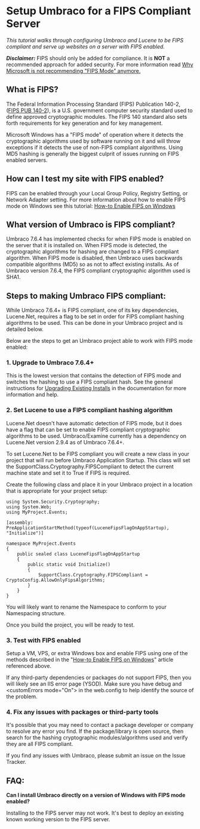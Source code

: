 # Setup Umbraco for a FIPS Compliant Server

_This tutorial walks through configuring Umbraco and Lucene to be FIPS compliant and serve up websites on a server with FIPS enabled._

**_Disclaimer:_** FIPS should only be added for compliance. It is **NOT** a recommended approach for added security. For more information read [Why Microsoft is not recommending "FIPS Mode" anymore.](https://blogs.technet.microsoft.com/secguide/2014/04/07/why-were-not-recommending-fips-mode-anymore/)

## What is FIPS?

The Federal Information Processing Standard (FIPS) Publication 140-2, ([FIPS PUB 140-2][1]), is a U.S. government computer security standard used to define approved cryptographic modules. The FIPS 140 standard also sets forth requirements for key generation and for key management.

Microsoft Windows has a "FIPS mode" of operation where it detects the cryptographic algorithms used by software running on it and will throw exceptions if it detects the use of non-FIPS compliant algorithms.  Using MD5 hashing is generally the biggest culprit of issues running on FIPS enabled servers.

## How can I test my site with FIPS enabled?

FIPS can be enabled through your Local Group Policy, Registry Setting, or Network Adapter setting.  For more information about how to enable FIPS mode on Windows see this tutorial: [How-to Enable FIPS on Windows][2]

## What version of Umbraco is FIPS compliant?

Umbraco 7.6.4 has implemented checks for when FIPS mode is enabled on the server that it is installed on.  When FIPS mode is detected, the cryptographic algorithms for hashing are changed to a FIPS compliant algorithm.  When FIPS mode is disabled, then Umbraco uses backwards compatible algorithms (MD5) so as not to affect existing installs.  As of Umbraco version 7.6.4, the FIPS compliant cryptographic algorithm used is SHA1.

## Steps to making Umbraco FIPS compliant:

While Umbraco 7.6.4+ is FIPS compliant, one of its key dependencies, Lucene.Net, requires a flag to be set in order for FIPS compliant hashing algorithms to be used. This can be done in your Umbraco project and is detailed below.

Below are the steps to get an Umbraco project able to work with FIPS mode enabled:

### 1. Upgrade to Umbraco 7.6.4+

This is the lowest version that contains the detection of FIPS mode and switches the hashing to use a FIPS compliant hash. See the general instructions for [Upgrading Existing Installs][3] in the documentation for more information and help.

### 2. Set Lucene to use a FIPS compliant hashing algorithm

Lucene.Net doesn't have automatic detection of FIPS mode, but it does have a flag that can be set to enable FIPS compliant cryptographic algorithms to be used.  Umbraco/Examine currently has a dependency on Lucene.Net version 2.9.4 as of Umbraco 7.6.4+.

To set Lucene.Net to be FIPS compliant you will create a new class in your project that will run before Umbraco Application Startup.  This class will set the SupportClass.Cryptography.FIPSCompliant to detect the current machine state and set it to True if FIPS is required.

Create the following class and place it in your Umbraco project in a location that is appropriate for your project setup:

    using System.Security.Cryptography;
    using System.Web;
    using MyProject.Events;

    [assembly: PreApplicationStartMethod(typeof(LuceneFipsFlagOnAppStartup), "Initialize")]

    namespace MyProject.Events
    {
        public sealed class LuceneFipsFlagOnAppStartup
        {
            public static void Initialize()
            {
                SupportClass.Cryptography.FIPSCompliant = CryptoConfig.AllowOnlyFipsAlgorithms;
            }
        }
    }

You will likely want to rename the Namespace to conform to your Namespacing structure.

Once you build the project, you will be ready to test.


### 3. Test with FIPS enabled

Setup a VM, VPS, or extra Windows box and enable FIPS using one of the methods described in the "[How-to Enable FIPS on Windows][2]" article referenced above.

If any third-party dependencies or packages do not support FIPS, then you will likely see an IIS error page (YSOD).  Make sure you have debug and &lt;customErrors mode="On"&gt; in the web.config to help identify the source of the problem.

### 4. Fix any issues with packages or third-party tools

It's possible that you may need to contact a package developer or company to resolve any error you find.  If the package/library is open source, then search for the hashing cryptographic modules/algorithms used and verify they are all FIPS compliant.

If you find any issues with Umbraco, please submit an issue on the Issue Tracker.

## FAQ:

__Can I install Umbraco directly on a version of Windows with FIPS mode enabled?__

Installing to the FIPS server may not work.  It's best to deploy an existing known working version to the FIPS server.

[1]:https://csrc.nist.gov/publications/PubsFIPS.html#140-2
[2]:https://www.howtogeek.com/245859/why-you-shouldnt-enable-fips-compliant-encryption-on-windows/
[3]:../../../Getting-Started/Setup/Upgrading/
[4]:https://github.com/apache/lucenenet
[5]:https://github.com/apache/lucenenet/blob/Lucene.Net_2_9_4_RC3/src/core/SupportClass.cs#L1421
